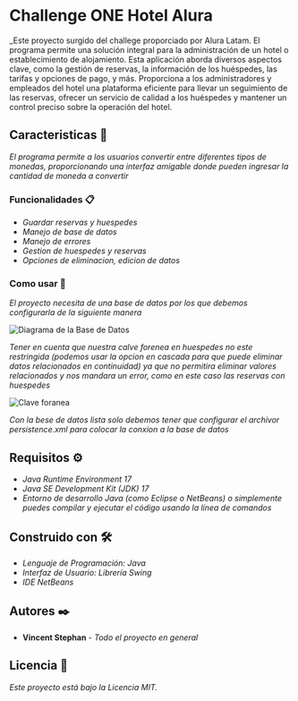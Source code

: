 # Challenge ONE Hotel Alura


_Este proyecto surgido del challege proporciado por Alura Latam. El programa permite una solución integral para la administración de un hotel o establecimiento de alojamiento. Esta aplicación aborda diversos aspectos clave, como la gestión de reservas, la información de los huéspedes, las tarifas y opciones de pago, y más. Proporciona a los administradores y empleados del hotel una plataforma eficiente para llevar un seguimiento de las reservas, ofrecer un servicio de calidad a los huéspedes y mantener un control preciso sobre la operación del hotel.

## Caracteristicas 🚀


_El programa permite a los usuarios convertir entre diferentes tipos de monedas, proporcionando una interfaz amigable donde pueden ingresar la cantidad de moneda a convertir_




### Funcionalidades 📋

* _Guardar reservas y huespedes_
* _Manejo de base de datos_
* _Manejo de errores_
* _Gestion de huespedes y reservas_
* _Opciones de eliminacion, edicion de datos_



### Como usar 🔧

_El proyecto necesita de una base de datos por los que debemos configurarla de la siguiente manera_

![Diagrama de la Base de Datos](https://user-images.githubusercontent.com/134095107/277779187-4662c783-0bad-4a05-a64b-c3eb12e06fa8.png)

_Tener en cuenta que nuestra calve forenea en huespedes no este restringida (podemos usar la opcion en cascada para que puede eliminar datos relacionados en continuidad) ya que no permitira eliminar valores relacionados y nos mandara un error, como en este caso las reservas con huespedes_

![Clave foranea](https://user-images.githubusercontent.com/134095107/277779822-ffaa0821-28db-4963-b631-9e836d2d1293.png)

_Con la bese de datos lista solo debemos tener que configurar el archivor persistence.xml para colocar la conxion a la base de datos_


## Requisitos ⚙️

* _Java Runtime Environment 17_
* _Java SE Development Kit (JDK) 17_
* _Entorno de desarrollo Java (como Eclipse o NetBeans) o simplemente puedes compilar y ejecutar el código usando la línea de comandos_

## Construido con 🛠️


* _Lenguaje de Programación: Java_
* _Interfaz de Usuario: Librería Swing_
* _IDE NetBeans_


## Autores ✒️


* **Vincent Stephan** - *Todo el proyecto en general* 



## Licencia 📄

_Este proyecto está bajo la Licencia MIT._


